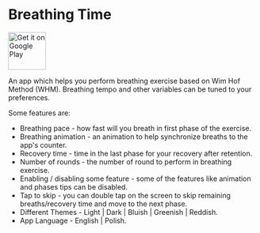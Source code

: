 # Breathing Time

<a href="https://play.google.com/store/apps/details?id=com.unnamedxaer.breathingtime"><img alt="Get it on Google Play" src="https://play.google.com/intl/en_us/badges/images/generic/en-play-badge.png" height=76px /></a>

An app which helps you perform breathing exercise based on Wim Hof Method (WHM).
Breathing tempo and other variables can be tuned to your preferences.

Some features are:
+ Breathing pace - how fast will you breath in first phase of the exercise.
+ Breathing animation - an animation to help synchronize breaths to the app's counter.
+ Recovery time - time in the last phase for your recovery after retention.
+ Number of rounds - the number of round to perform in breathing exercise.
+ Enabling / disabling some feature - some of the features like animation and phases tips can be disabled.
+ Tap to skip - you can double tap on the screen to skip remaining breaths/recovery time and move to the next
phase.
+ Different Themes - Light \| Dark \| Bluish \| Greenish \| Reddish.
+ App Language - English \| Polish.

